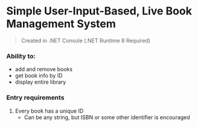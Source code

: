 # Simple User-Input-Based, Live Book Management System
> Created in .NET Console (.NET Runtime 8 Required)

### Ability to:
- add and remove books
- get book info by ID
- display entire library

### Entry requirements
1. Every book has a unique ID
    * Can be any string, but ISBN or some other identifier is encouraged
